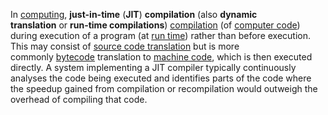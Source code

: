In [computing](https://en.wikipedia.org/wiki/Computing "Computing"), **just-in-time** (**JIT**) **compilation** (also **dynamic translation** or **run-time compilations**) [compilation](https://en.wikipedia.org/wiki/Compiler "Compiler") (of [computer code](https://en.wikipedia.org/wiki/Source_code "Source code")) during execution of a program (at [run time](https://en.wikipedia.org/wiki/Run_time_(program_lifecycle_phase) "Run time (program lifecycle phase)")) rather than before execution. This may consist of [source code translation](https://en.wikipedia.org/wiki/Source_code_translation "Source code translation") but is more commonly [bytecode](https://en.wikipedia.org/wiki/Bytecode "Bytecode") translation to [machine code](https://en.wikipedia.org/wiki/Machine_code "Machine code"), which is then executed directly. A system implementing a JIT compiler typically continuously analyses the code being executed and identifies parts of the code where the speedup gained from compilation or recompilation would outweigh the overhead of compiling that code.